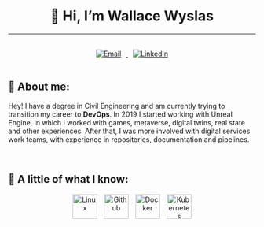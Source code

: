 <center><h1>👋 Hi, I’m Wallace Wyslas</h1></center>

---

<center>
<br>
<a href="mailto: wallacewyslas@gmail.com">
    <img src="https://img.shields.io/badge/Gmail-333333?style=for-the-badge&logo=gmail&logoColor=red"
    alt="Email" hspace="10">
</a>
<a href="https://linkedin.com/in/wallacewyslas/">
    <img src="https://img.shields.io/badge/LinkedIn-0077B5?style=for-the-badge&logo=linkedin&logoColor=white" alt="LinkedIn" hspace="10">
</a>
</center>



<br>

## 📄 About me:
Hey!
I have a degree in Civil Engineering and am currently trying to transition my career to **DevOps**.
In 2019 I started working with Unreal Engine, in which I worked with games, metaverse, digital twins, real state and other experiences. After that, I was more involved with digital services work teams, with experience in repositories, documentation and pipelines.

<br>

## 🚀 A little of what I know:
<center>
<img alt="Linux" height="50" hspace="5" src="https://cdn.jsdelivr.net/gh/devicons/devicon@latest/icons/linux/linux-original.svg">
<img alt="Github" height="50" hspace="5" src="https://cdn.jsdelivr.net/gh/devicons/devicon@latest/icons/github/github-original.svg">
<img alt="Docker" height="50" hspace="5" src="https://cdn.jsdelivr.net/gh/devicons/devicon@latest/icons/docker/docker-original.svg">
<img alt="Kubernetes" height="50" hspace="5" src="https://cdn.jsdelivr.net/gh/devicons/devicon@latest/icons/kubernetes/kubernetes-original.svg">
</center> 